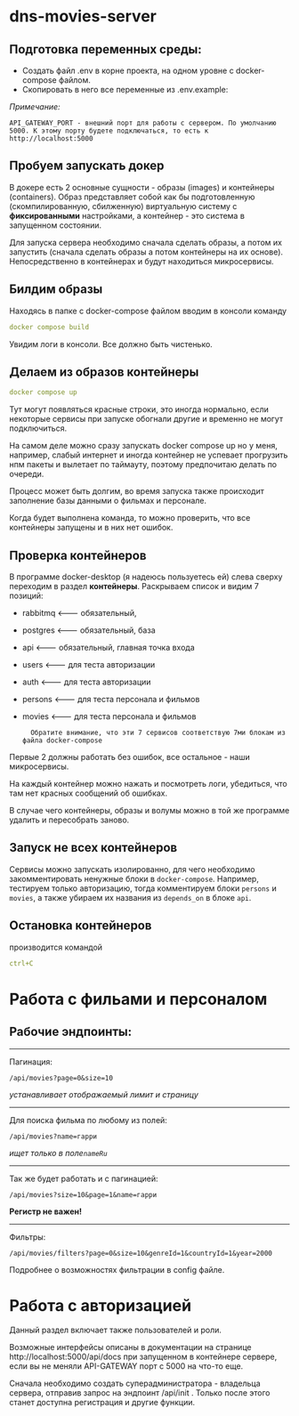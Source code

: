 # dns-movies-server

## Подготовка переменных среды:

- Создать файл .env в корне проекта, на одном уровне с docker-compose файлом. 
- Скопировать в него все переменные из .env.example: 

*Примечание:*

    API_GATEWAY_PORT - внешний порт для работы с сервером. По умолчанию 5000. К этому порту будете подключаться, то есть к http://localhost:5000

## Пробуем запускать докер

В докере есть 2 основные сущности - образы (images) и контейнеры (containers). Образ представляет собой как бы подготовленную (скомпилированную, сбилженную) виртуальную систему с **фиксированными** настройками, а контейнер - это система в запущенном состоянии.

Для запуска сервера необходимо сначала сделать образы, а потом их запустить (сначала сделать образы а потом контейнеры на их основе). Непосредственно в контейнерах и будут находиться микросервисы.

## Билдим образы

Находясь в папке с docker-compose файлом вводим в консоли команду
```yml
docker compose build
```
Увидим логи в консоли. Все должно быть чистенько.

## Делаем из образов контейнеры

```yml
docker compose up
```

Тут могут появляться красные строки, это иногда нормально, если некоторые сервисы при запуске обогнали другие и временно не могут подключиться.

На самом деле можно сразу запускать docker compose up но у меня, например, слабый интернет и иногда контейнер не успевает прогрузить нпм пакеты и вылетает по таймауту, поэтому предпочитаю делать по очереди.

Процесс может быть долгим, во время запуска также происходит заполнение базы данными о фильмах и персонале.

Когда будет выполнена команда, то можно проверить, что все контейнеры запущены и в них нет ошибок.

## Проверка контейнеров

В программе docker-desktop (я надеюсь пользуетесь ей) слева сверху переходим в раздел **контейнеры**. Раскрываем список и видим 7 позиций:
- rabbitmq      <--- обязательный,
- postgres      <--- обязательный, база
- api           <--- обязательный, главная точка входа
- users         <--- для теста авторизации
- auth          <--- для теста авторизации
- persons       <--- для теста персонала и фильмов
- movies        <--- для теста персонала и фильмов

    
        Обратите внимание, что эти 7 сервисов соответствую 7ми блокам из файла docker-compose

Первые 2 должны работать без ошибок, все остальное - наши микросервисы.

На каждый контейнер можно нажать и посмотреть логи, убедиться, что там нет красных сообщений об ошибках.

В случае чего контейнеры, образы и волумы можно в той же программе удалить и пересобрать заново.

## Запуск **не** всех контейнеров

Сервисы можно запускать изолированно, для чего необходимо закомментировать ненужные блоки в `docker-compose`. Например, тестируем только авторизацию, тогда комментируем блоки `persons` и `movies`, а также убираем их названия из `depends_on` в блоке `api`.

## Остановка контейнеров
производится командой 
```yml
ctrl+C
```

# Работа с фильами и персоналом

## Рабочие эндпоинты:

---

Пагинация:
```
/api/movies?page=0&size=10 
``` 
*устанавливает отображаемый лимит и страницу*

---

Для поиска фильма по любому из полей:

```
/api/movies?name=гарри
``` 
*ищет только в поле`nameRu`*

---

Так же будет работать и с пагинацией:

```
/api/movies?size=10&page=1&name=гарри
```

**Регистр не важен!**

---

Фильтры:
```
/api/movies/filters?page=0&size=10&genreId=1&countryId=1&year=2000
```
Подробнее о возможностях фильтрации в config файле.
# Работа с авторизацией
Данный раздел включает также пользователей и роли.

Возможные интерфейсы описаны в документации на странице http://localhost:5000/api/docs при запущенном в контейнере сервере, если вы не меняли API-GATEWAY порт с 5000 на что-то еще.

Сначала необходимо создать суперадминистратора - владельца сервера, отправив запрос на эндпоинт /api/init . Только после этого станет доступна регистрация и другие функции.